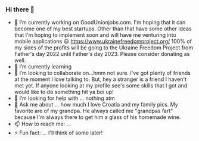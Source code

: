 ### Hi there 👋



- 🔭 I’m currently working on GoodUnionjobs.com. I'm hoping that it can become one of my best startups. Other than that have some other ideas that I'm hoping to implement soon and will have me venturing into mobile applications :smiley:
https://www.ukrainefreedomproject.org/ 100% of my sides of the profits will be going to the Ukraine Freedom Project from Father's day 2022 until Father's day 2023. Please consider donating as well. 
- 🌱 I’m currently learning 
- 👯 I’m looking to collaborate on...hmm not sure. I've got plenty of friends at the moment I love talking to. But, hey a stranger is a friend I haven't met yet. If anyone looking at my profile see's some skills that I got and would like to do something hit ya boi up!
- 🤔 I’m looking for help with ... nothing atm
- 💬 Ask me about ... how much I love Croatia and my family pics. My favorite are of my grandpa. He always called me "grandpas fart" because I'm always there to get him a glass of his homemade wine. 
- 📫 How to reach me: ... 
- ⚡ Fun fact: ... I'll think of some later!
